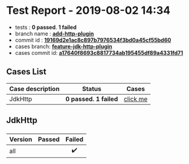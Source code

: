 # Test Report - 2019-08-02 14:34

- tests  : **0 passed**. **1 failed**
- branch name : **[add-http-plugin](https://github.com/apache/incubator-skywalking/tree/add-http-plugin)**
- commit id : **[19169d2e1ac8c897b7976534f3bd0a45cf55bd60](https://github.com/apache/incubator-skywalking/commit/19169d2e1ac8c897b7976534f3bd0a45cf55bd60)**
- cases branch: **[feature-jdk-http-plugin](https://github.com/SkywalkingTest/skywalking-autotest-scenarios/tree/feature-jdk-http-plugin)**
- cases commit id: **[a17640f8693c8817734ab195455df89a4331fd71](https://github.com/SkywalkingTest/skywalking-autotest-scenarios/commit/a17640f8693c8817734ab195455df89a4331fd71)**

## Cases List

| Case description | Status | Cases|
|:-----|:-----:|:-----:|
|JdkHttp| **0 passed. 1 failed**| [click me](#jdkhttp) |

## JdkHttp

### 
|  Version     | Passed | Failed|
|:------------- |:-------:|:-----:|
| all  | |:heavy_check_mark:|

